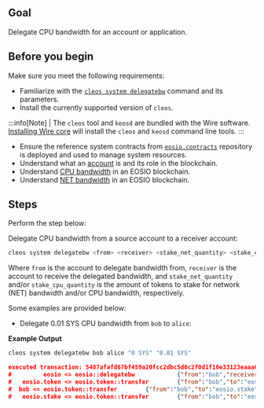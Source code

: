 ## Goal

Delegate CPU bandwidth for an account or application.

## Before you begin

Make sure you meet the following requirements:

* Familiarize with the [`cleos system delegatebw`](../command-reference/system/system-delegatebw.md) command and its parameters.
* Install the currently supported version of `cleos`.

:::info[Note]
| The `cleos` tool and `keosd` are bundled with the Wire software. [Installing Wire core](/docs/getting-started/install-dependencies.md) will install the `cleos` and `keosd` command line tools. 
:::

<!-- TODO references -->
* Ensure the reference system contracts from [`eosio.contracts`](https://github.com/siliconswampio/eosio.contracts) repository is deployed and used to manage system resources.
* Understand what an [account](/docs/introduction/glossary.md#account) is and its role in the blockchain.
* Understand [CPU bandwidth](/docs/introduction/glossary.md#cpu) in an EOSIO blockchain.
* Understand [NET bandwidth](/docs/introduction/glossary.md#net) in an EOSIO blockchain.

## Steps

Perform the step below:

Delegate CPU bandwidth from a source account to a receiver account:

```sh
cleos system delegatebw <from> <receiver> <stake_net_quantity> <stake_cpu_quantity>
```

Where `from` is the account to delegate bandwidth from, `receiver` is the account to receive the delegated bandwidth, and `stake_net_quantity` and/or `stake_cpu_quantity` is the amount of tokens to stake for network (NET) bandwidth and/or CPU bandwidth, respectively.

Some examples are provided below:

* Delegate 0.01 SYS CPU bandwidth from `bob` to `alice`:

**Example Output**

```sh
cleos system delegatebw bob alice "0 SYS" "0.01 SYS"
```
```json
executed transaction: 5487afafd67bf459a20fcc2dbc5d0c2f0d1f10e33123eaaa07088046fd18e3ae  192 bytes  503 us
#         eosio <= eosio::delegatebw            {"from":"bob","receiver":"alice","stake_net_quantity":"0.0000 SYS","stake_cpu_quantity":"0.0100 SYS"...
#   eosio.token <= eosio.token::transfer        {"from":"bob","to":"eosio.stake","quantity":"0.0010 SYS","memo":"stake bandwidth"}
#  bob <= eosio.token::transfer        {"from":"bob","to":"eosio.stake","quantity":"0.0010 SYS","memo":"stake bandwidth"}
#   eosio.stake <= eosio.token::transfer        {"from":"bob","to":"eosio.stake","quantity":"0.0010 SYS","memo":"stake bandwidth"}
```
